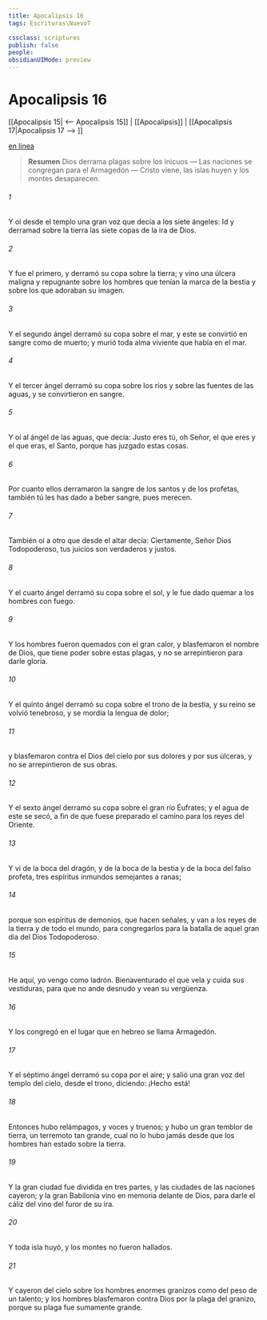 ```yaml
---
title: Apocalipsis 16
tags: Escrituras\NuevoT

cssclass: scriptures
publish: false
people:
obsidianUIMode: preview
---
```


# Apocalipsis 16
[[Apocalipsis 15| <-- Apocalipsis 15]] | [[Apocalipsis]] | [[Apocalipsis 17|Apocalipsis 17 --> ]]

[en línea](https://churchofjesuschrist.org/study/scriptures/nt/rev/16?lang=spa)

> __Resumen__
Dios derrama plagas sobre los inicuos — Las naciones se congregan para el Armagedón — Cristo viene, las islas huyen y los montes desaparecen.

###### 1 
Y oí desde el templo una gran voz que decía a los siete ángeles: Id y derramad sobre la tierra las siete copas de la ira de Dios.

###### 2 
Y fue el primero, y derramó su copa sobre la tierra; y vino una úlcera maligna y repugnante sobre los hombres que tenían la marca de la bestia y sobre los que adoraban su imagen.

###### 3 
Y el segundo ángel derramó su copa sobre el mar, y este se convirtió en sangre como de muerto; y murió toda alma viviente que había en el mar.

###### 4 
Y el tercer ángel derramó su copa sobre los ríos y sobre las fuentes de las aguas, y se convirtieron en sangre.

###### 5 
Y oí al ángel de las aguas, que decía: Justo eres tú, oh Señor, el que eres y el que eras, el Santo, porque has juzgado estas cosas.

###### 6 
Por cuanto ellos derramaron la sangre de los santos y de los profetas, también tú les has dado a beber sangre, pues  merecen.

###### 7 
También oí a otro que desde el altar decía: Ciertamente, Señor Dios Todopoderoso, tus juicios son verdaderos y justos.

###### 8 
Y el cuarto ángel derramó su copa sobre el sol, y le fue dado quemar a los hombres con fuego.

###### 9 
Y los hombres fueron quemados con el gran calor, y blasfemaron el nombre de Dios, que tiene poder sobre estas plagas, y no se arrepintieron para darle gloria.

###### 10 
Y el quinto ángel derramó su copa sobre el trono de la bestia, y su reino se volvió tenebroso, y  se mordía la lengua de dolor;

###### 11 
y blasfemaron contra el Dios del cielo por sus dolores y por sus úlceras, y no se arrepintieron de sus obras.

###### 12 
Y el sexto ángel derramó su copa sobre el gran río Éufrates; y el agua de este se secó, a fin de que fuese preparado el camino para los reyes del Oriente.

###### 13 
Y vi  de la boca del dragón, y de la boca de la bestia y de la boca del falso profeta, tres espíritus inmundos semejantes a ranas;

###### 14 
porque son espíritus de demonios, que hacen señales, y van a los reyes de la tierra y de todo el mundo, para congregarlos para la batalla de aquel gran día del Dios Todopoderoso.

###### 15 
He aquí, yo vengo como ladrón. Bienaventurado el que vela y cuida sus vestiduras, para que no ande desnudo y vean su vergüenza.

###### 16 
Y los congregó en el lugar que en hebreo se llama Armagedón.

###### 17 
Y el séptimo ángel derramó su copa por el aire; y salió una gran voz del templo del cielo, desde el trono, diciendo: ¡Hecho está!

###### 18 
Entonces hubo relámpagos, y voces y truenos; y hubo un gran temblor de tierra, un terremoto tan grande, cual no lo hubo jamás desde que los hombres han estado sobre la tierra.

###### 19 
Y la gran ciudad fue dividida en tres partes, y las ciudades de las naciones cayeron; y la gran Babilonia vino en memoria delante de Dios, para darle el cáliz del vino del furor de su ira.

###### 20 
Y toda isla huyó, y los montes no fueron hallados.

###### 21 
Y cayeron del cielo sobre los hombres enormes granizos como del peso de un talento; y los hombres blasfemaron contra Dios por la plaga del granizo, porque su plaga fue sumamente grande.

